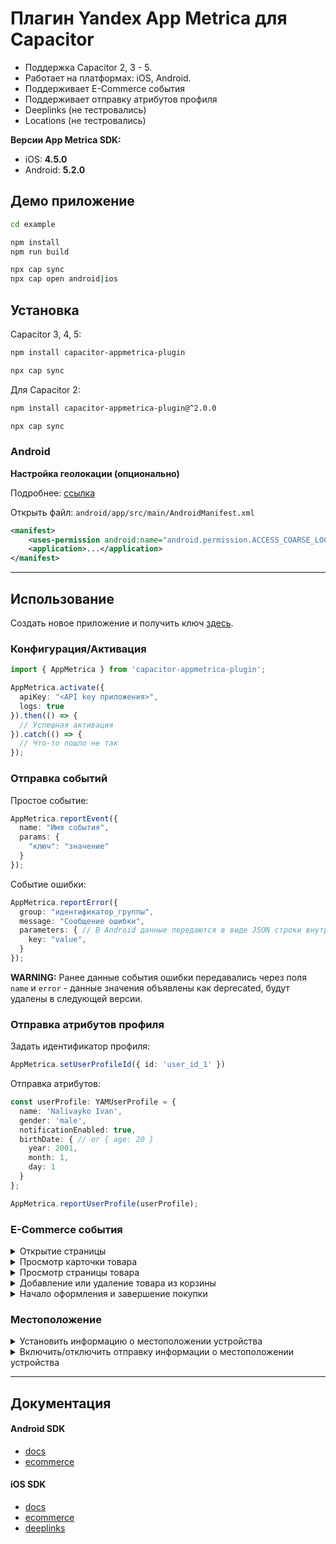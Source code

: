 # Плагин Yandex App Metrica для Capacitor

- Поддержка Capacitor 2, 3 - 5.
- Работает на платформах: iOS, Android.
- Поддерживает E-Commerce события
- Поддерживает отправку атрибутов профиля
- Deeplinks (не тестровались)
- Locations (не тестровались)

**Версии App Metrica SDK:**
- iOS: **4.5.0**
- Android: **5.2.0**

## Демо приложение

```bash
cd example

npm install
npm run build

npx cap sync
npx cap open android|ios
```

## Установка

Capacitor 3, 4, 5:
```bash
npm install capacitor-appmetrica-plugin

npx cap sync
```

Для Capacitor 2:
```bash
npm install capacitor-appmetrica-plugin@^2.0.0

npx cap sync
```

### Android

**Настройка геолокации (опционально)**

Подробнее: [ссылка](https://appmetrica.yandex.ru/docs/mobile-sdk-dg/android/about/android-initialize.html#step4)

Открыть файл: `android/app/src/main/AndroidManifest.xml`
```xml
<manifest>
    <uses-permission android:name="android.permission.ACCESS_COARSE_LOCATION"/>
    <application>...</application>
</manifest>
```

---------------------------------------

## Использование

Создать новое приложение и получить ключ [здесь](https://appmetrica.yandex.ru/application/new).

### Конфигурация/Активация

```ts
import { AppMetrica } from 'capacitor-appmetrica-plugin';

AppMetrica.activate({
  apiKey: "<API key приложения>",
  logs: true
}).then(() => {
  // Успешная активация
}).catch(() => {
  // Что-то пошло не так
});

```

### Отправка событий

Простое событие:
```ts
AppMetrica.reportEvent({
  name: "Имя события",
  params: {
    "ключ": "значение"
  }
});
```

Событие ошибки:
```ts
AppMetrica.reportError({
  group: "идентификатор_группы",
  message: "Сообщение ошибки",
  parameters: { // В Android данные передаются в виде JSON строки внутри Throwable объекта
    key: "value",
  }
});
```

**WARNING:** Ранее данные события ошибки передавались через поля `name` и `error` - данные значения объявлены как deprecated, будут удалены в следующей версии.

### Отправка атрибутов профиля

Задать идентификатор профиля:
```ts
AppMetrica.setUserProfileId({ id: 'user_id_1' })
```

Отправка атрибутов:
```ts
const userProfile: YAMUserProfile = {
  name: 'Nalivayko Ivan',
  gender: 'male',
  notificationEnabled: true,
  birthDate: { // or { age: 20 }
    year: 2001,
    month: 1,
    day: 1
  }
};

AppMetrica.reportUserProfile(userProfile);
```

### E-Commerce события

<details>
  <summary>Открытие страницы</summary>
  
  ```ts
  const screen: ECommerceScreen = {
    "name": "ProductCardActivity",
    "searchQuery": "даниссимо кленовый сироп",
    "categoriesPath": ["Акции", "Красная цена"],
    "payload": {
        "full_screen": "true",
    }
  };

  AppMetrica.showScreenEvent(screen);
  ```
</details>

<details>
  <summary>Просмотр карточки товара</summary>
  
  ```ts
  const screen: ECommerceScreen = {
    "name": "ProductCardActivity",
    "searchQuery": "даниссимо кленовый сироп",
    "categoriesPath": ["Акции", "Красная цена"],
    "payload": {
        "full_screen": "true",
    }
  };

  const actualPrice: ECommercePrice = {
    "fiat": [4.53, "USD"],
    "internalComponents": [
      [30570000, "wood"],
      [26.89, "iron"],
      [5.1, "gold"]
    ]
  };

  const product: ECommerceProduct = {
    "sku": "779213",
    "name": "Продукт творожный «Даниссимо» 5.9%, 130 г.",
    "actualPrice": actualPrice,
    "originalPrice": {
      "fiat": [5.78, "USD"],
      "internalComponents": [
        [30590000, "wood"],
        [26.92, "iron"],
        [5.5, "gold"],
      ]
    },
    "categoriesPath": ["Продукты", "Молочные продукты", "Йогурты"],
    "promocodes": ["BT79IYX", "UT5412EP"],
    "payload": {
      "full_screen": "true",
    }
  };

  AppMetrica.showProductCardEvent({ product, screen });
  ```
</details>

<details>
  <summary>Просмотр страницы товара</summary>

  ```ts
  const screen: ECommerceScreen = {
    "name": "ProductCardActivity",
    "searchQuery": "даниссимо кленовый сироп",
    "categoriesPath": ["Акции", "Красная цена"],
    "payload": {
        "full_screen": "true",
    }
  };

  const actualPrice: ECommercePrice = {
    "fiat": [4.53, "USD"],
    "internalComponents": [
      [30570000, "wood"],
      [26.89, "iron"],
      [5.1, "gold"]
    ]
  };

  const product: ECommerceProduct = {
    "sku": "779213",
    "name": "Продукт творожный «Даниссимо» 5.9%, 130 г.",
    "actualPrice": actualPrice,
    "originalPrice": {
      "fiat": [5.78, "USD"],
      "internalComponents": [
        [30590000, "wood"],
        [26.92, "iron"],
        [5.5, "gold"],
      ]
    },
    "categoriesPath": ["Продукты", "Молочные продукты", "Йогурты"],
    "promocodes": ["BT79IYX", "UT5412EP"],
    "payload": {
      "full_screen": "true",
    }
  };

  const referrer: ECommerceReferrer = {
    "type": "button",
    "identifier": "76890",
    "screen": screen
  };

  AppMetrica.showProductDetailsEvent({ product, referrer });
  ```
</details>

<details>
  <summary>Добавление или удаление товара из корзины</summary>

  ```ts
  const screen: ECommerceScreen = {
    "name": "ProductCardActivity",
    "searchQuery": "даниссимо кленовый сироп",
    "categoriesPath": ["Акции", "Красная цена"],
    "payload": {
        "full_screen": "true",
    }
  };

  const actualPrice: ECommercePrice = {
    "fiat": [4.53, "USD"],
    "internalComponents": [
      [30570000, "wood"],
      [26.89, "iron"],
      [5.1, "gold"]
    ]
  };

  const product: ECommerceProduct = {
    "sku": "779213",
    "name": "Продукт творожный «Даниссимо» 5.9%, 130 г.",
    "actualPrice": actualPrice,
    "originalPrice": {
      "fiat": [5.78, "USD"],
      "internalComponents": [
        [30590000, "wood"],
        [26.92, "iron"],
        [5.5, "gold"],
      ]
    },
    "categoriesPath": ["Продукты", "Молочные продукты", "Йогурты"],
    "promocodes": ["BT79IYX", "UT5412EP"],
    "payload": {
      "full_screen": "true",
    }
  };

  const referrer: ECommerceReferrer = {
    "type": "button",
    "identifier": "76890",
    "screen": screen
  };

  const addedItem: ECommerceCartItem = {
    product,
    referrer,
    quantity: 1.0,
    revenue: actualPrice
  };

  // Добавление
  AppMetrica.addCartItemEvent(addedItem);

  // Удаление
  AppMetrica.removeCartItemEvent(addedItem);
  ```
</details>

<details>
  <summary>Начало оформления и завершение покупки</summary>

  ```ts
  const screen: ECommerceScreen = {
    "name": "ProductCardActivity",
    "searchQuery": "даниссимо кленовый сироп",
    "categoriesPath": ["Акции", "Красная цена"],
    "payload": {
        "full_screen": "true",
    }
  };

  const actualPrice: ECommercePrice = {
    "fiat": [4.53, "USD"],
    "internalComponents": [
      [30570000, "wood"],
      [26.89, "iron"],
      [5.1, "gold"]
    ]
  };

  const product: ECommerceProduct = {
    "sku": "779213",
    "name": "Продукт творожный «Даниссимо» 5.9%, 130 г.",
    "actualPrice": actualPrice,
    "originalPrice": {
      "fiat": [5.78, "USD"],
      "internalComponents": [
        [30590000, "wood"],
        [26.92, "iron"],
        [5.5, "gold"],
      ]
    },
    "categoriesPath": ["Продукты", "Молочные продукты", "Йогурты"],
    "promocodes": ["BT79IYX", "UT5412EP"],
    "payload": {
      "full_screen": "true",
    }
  };

  const referrer: ECommerceReferrer = {
    "type": "button",
    "identifier": "76890",
    "screen": screen
  };

  const addedItem: ECommerceCartItem = {
    product,
    referrer,
    quantity: 1.0,
    revenue: actualPrice
  };

  const order: ECommerceOrder = {
    "identifier": "88528768",
    "cartItems": [
      addedItem,
      // ...
    ],
    "payload": ["black_friday": "true"]
  };

  // Начало оформления
  AppMetrica.beginCheckoutEvent(order);

  // Завершение покупки
  AppMetrica.purchaseEvent(order);
  ```
</details>


### Местоположение

<details>
  <summary>Установить информацию о местоположении устройства</summary>

  ```ts
  const location: YAMLocation = {
    latitude: 51.660781
    longitude: 39.200296

    // altitude?: number;
    // accuracy?: number;
    // vAccuracy?: number;
    // hAccuracy?: number;
    // course?: number;
    // speed?: number;
    // timestamp?: number;
  };

  AppMetrica.setLocation(location);
  ```
</details>

<details>
  <summary>Включить/отключить отправку информации о местоположении устройства</summary>

  ```ts
  AppMetrica.setLocationTracking({ enabled: true });
  ```
</details>

---------------------------------------

## Документация

#### Android SDK
* [docs](https://appmetrica.yandex.ru/docs/mobile-sdk-dg/android/about/android-initialize.html)
* [ecommerce](https://appmetrica.yandex.ru/docs/data-collection/sending-ecommerce-android.html)

#### iOS SDK
* [docs](https://appmetrica.yandex.ru/docs/mobile-sdk-dg/ios/ios-quickstart.html)
* [ecommerce](https://appmetrica.yandex.ru/docs/data-collection/sending-ecommerce-ios.html)
* [deeplinks](https://appmetrica.yandex.ru/docs/data-collection/tracking-deeplink-ios.html)
